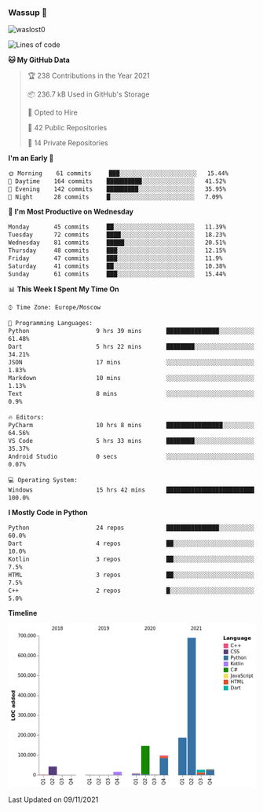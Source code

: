 ### Wassup 👋

<p align="left"> <img src="https://komarev.com/ghpvc/?username=waslost0" alt="waslost0" /></p>

<!--START_SECTION:waka-->
![Lines of code](https://img.shields.io/badge/From%20Hello%20World%20I%27ve%20Written-1.2%20million%20lines%20of%20code-blue)

**🐱 My GitHub Data** 

> 🏆 238 Contributions in the Year 2021
 > 
> 📦 236.7 kB Used in GitHub's Storage 
 > 
> 💼 Opted to Hire
 > 
> 📜 42 Public Repositories 
 > 
> 🔑 14 Private Repositories  
 > 
**I'm an Early 🐤** 

```text
🌞 Morning    61 commits     ███░░░░░░░░░░░░░░░░░░░░░░   15.44% 
🌆 Daytime    164 commits    ██████████░░░░░░░░░░░░░░░   41.52% 
🌃 Evening    142 commits    █████████░░░░░░░░░░░░░░░░   35.95% 
🌙 Night      28 commits     █░░░░░░░░░░░░░░░░░░░░░░░░   7.09%

```
📅 **I'm Most Productive on Wednesday** 

```text
Monday       45 commits     ██░░░░░░░░░░░░░░░░░░░░░░░   11.39% 
Tuesday      72 commits     ████░░░░░░░░░░░░░░░░░░░░░   18.23% 
Wednesday    81 commits     █████░░░░░░░░░░░░░░░░░░░░   20.51% 
Thursday     48 commits     ███░░░░░░░░░░░░░░░░░░░░░░   12.15% 
Friday       47 commits     ███░░░░░░░░░░░░░░░░░░░░░░   11.9% 
Saturday     41 commits     ██░░░░░░░░░░░░░░░░░░░░░░░   10.38% 
Sunday       61 commits     ███░░░░░░░░░░░░░░░░░░░░░░   15.44%

```


📊 **This Week I Spent My Time On** 

```text
⌚︎ Time Zone: Europe/Moscow

💬 Programming Languages: 
Python                   9 hrs 39 mins       ███████████████░░░░░░░░░░   61.48% 
Dart                     5 hrs 22 mins       ████████░░░░░░░░░░░░░░░░░   34.21% 
JSON                     17 mins             ░░░░░░░░░░░░░░░░░░░░░░░░░   1.83% 
Markdown                 10 mins             ░░░░░░░░░░░░░░░░░░░░░░░░░   1.13% 
Text                     8 mins              ░░░░░░░░░░░░░░░░░░░░░░░░░   0.9%

🔥 Editors: 
PyCharm                  10 hrs 8 mins       ████████████████░░░░░░░░░   64.56% 
VS Code                  5 hrs 33 mins       ████████░░░░░░░░░░░░░░░░░   35.37% 
Android Studio           0 secs              ░░░░░░░░░░░░░░░░░░░░░░░░░   0.07%

💻 Operating System: 
Windows                  15 hrs 42 mins      █████████████████████████   100.0%

```

**I Mostly Code in Python** 

```text
Python                   24 repos            ███████████████░░░░░░░░░░   60.0% 
Dart                     4 repos             ██░░░░░░░░░░░░░░░░░░░░░░░   10.0% 
Kotlin                   3 repos             ██░░░░░░░░░░░░░░░░░░░░░░░   7.5% 
HTML                     3 repos             ██░░░░░░░░░░░░░░░░░░░░░░░   7.5% 
C++                      2 repos             █░░░░░░░░░░░░░░░░░░░░░░░░   5.0%

```


**Timeline**

![Chart not found](https://raw.githubusercontent.com/waslost0/waslost0/master/charts/bar_graph.png) 


 Last Updated on 09/11/2021
<!--END_SECTION:waka-->

